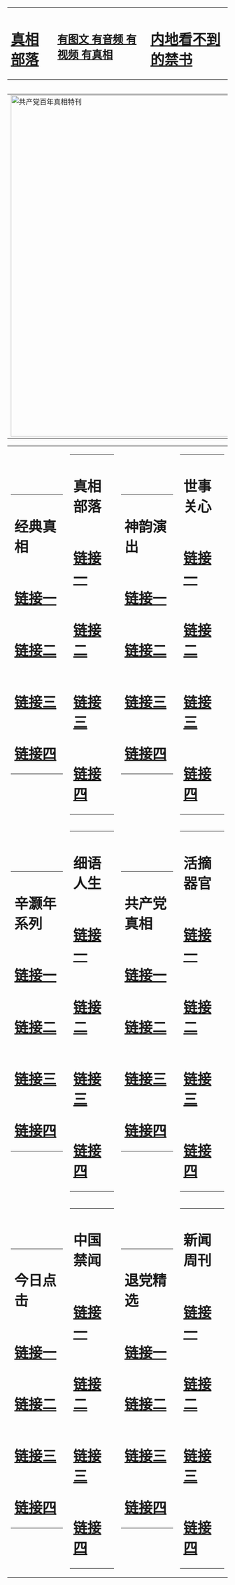 <table><tr><td><H1><a href="http://t.cn/RXEYF2x">真相部落</a></H1></td><td><H2><a href="http://t.cn/RXHgruw">有图文 有音频 有视频 有真相</a></H2><td><H1><a href="http://t.cn/RazEZen"> 内地看不到的禁书</a></H1></td></table><table><table><tr><td><a href="http://t.cn/RXHgOeE"><img src="http://1692.p57.whiskydice.com/zx/bngcd/gcdbnzx.jpg" width="780"  border="0" alt="共产党百年真相特刊"></a></td></tr></table><table><tr><td><table><tr><td ><h1>经典真相</h1></td></tr><tr><td><h1>  <a href="http://t.cn/RXHgpMf" target=_blank>链接一</a>  </h1></td></tr><tr><td><h1>  <a href="http://t.cn/RXHgra2" target=_blank>链接二</a>  </h1></td></tr><tr><td><h1>  <a href="http://po.st/BAwQo3" target=_blank>链接三</a>  </h1></td></tr><tr><td><h1>  <a href="http://po.st/PxzKst" target=_blank>链接四</a>  </h1></td></tr></table></td><td><table><tr><td ><h1>真相部落</h1></td></tr><tr><td><h1>  <a href="http://t.cn/RXEY3Ga" target=_blank>链接一</a>  </h1></td></tr><tr><td><h1>  <a href="http://t.cn/RXHgjCc" target=_blank>链接二</a>  </h1></td></tr><tr><td><h1>  <a href="http://po.st/et6mnf" target=_blank>链接三</a>  </h1></td></tr><tr><td><h1>  <a href="http://po.st/EOgWWc" target=_blank>链接四</a>  </h1></td></tr></table></td><td><table><tr><td ><h1>神韵演出</h1></td></tr><tr><td><h1>  <a href="http://t.cn/RXEYlrz" target=_blank>链接一</a>  </h1></td></tr><tr><td><h1>  <a href="http://t.cn/RazEPrA" target=_blank>链接二</a>  </h1></td></tr><tr><td><h1>  <a href="http://po.st/XcuR5Y" target=_blank>链接三</a>  </h1></td></tr><tr><td><h1>  <a href="http://po.st/ntydYg" target=_blank>链接四</a>  </h1></td></tr></table></td><td><table><tr><td ><h1>世事关心</h1></td></tr><tr><td><h1>  <a href="http://t.cn/RazRF6K" target=_blank>链接一</a>  </h1></td></tr><tr><td><h1>  <a href="http://t.cn/RXHgYq7" target=_blank>链接二</a>  </h1></td></tr><tr><td><h1>  <a href="http://po.st/MpWLQV" target=_blank>链接三</a>  </h1></td></tr><tr><td><h1>  <a href="http://po.st/ZLaHV2" target=_blank>链接四</a>  </h1></td></tr></table></td></tr><tr><td><table><tr><td ><h1>辛灏年系列</h1></td></tr><tr><td><h1>  <a href="http://t.cn/RXHgR24" target=_blank>链接一</a>  </h1></td></tr><tr><td><h1>  <a href="http://t.cn/RazRFT8" target=_blank>链接二</a>  </h1></td></tr><tr><td><h1>  <a href="http://po.st/LMf7YR" target=_blank>链接三</a>  </h1></td></tr><tr><td><h1>  <a href="http://po.st/MyeTUq" target=_blank>链接四</a>  </h1></td></tr></table></td><td><table><tr><td ><h1>细语人生</h1></td></tr><tr><td><h1>  <a href="http://t.cn/RXHggMI" target=_blank>链接一</a>  </h1></td></tr><tr><td><h1>  <a href="http://t.cn/RazEwbp" target=_blank>链接二</a>  </h1></td></tr><tr><td><h1>  <a href="http://po.st/SM2Hky" target=_blank>链接三</a>  </h1></td></tr><tr><td><h1>  <a href="http://t.cn/RXHgOt6" target=_blank>链接四</a>  </h1></td></tr></table></td><td><table><tr><td ><h1>共产党真相</h1></td></tr><tr><td><h1>  <a href="http://t.cn/RXHgOeE" target=_blank>链接一</a>  </h1></td></tr><tr><td><h1>  <a href="http://t.cn/RXHgTyX" target=_blank>链接二</a>  </h1></td></tr><tr><td><h1>  <a href="http://po.st/ztDa6n" target=_blank>链接三</a>  </h1></td></tr><tr><td><h1>  <a href="http://t.cn/RXHgRnH" target=_blank>链接四</a>  </h1></td></tr></table></td><td><table><tr><td ><h1>活摘器官</h1></td></tr><tr><td><h1>  <a href="http://t.cn/RXETfU2" target=_blank>链接一</a>  </h1></td></tr><tr><td><h1>  <a href="http://t.cn/RXHgW7U" target=_blank>链接二</a>  </h1></td></tr><tr><td><h1>  <a href="http://po.st/YFsFqQ" target=_blank>链接三</a>  </h1></td></tr><tr><td><h1>  <a href="http://po.st/R14bJ1" target=_blank>链接四</a>  </h1></td></tr></table></td></tr><tr><td><table><tr><td ><h1>今日点击</h1></td></tr><tr><td><h1>  <a href="http://t.cn/RazEAv8" target=_blank>链接一</a>  </h1></td></tr><tr><td><h1>  <a href="http://t.cn/RXEYQwk" target=_blank>链接二</a>  </h1></td></tr><tr><td><h1>  <a href="http://po.st/BU2Kf1" target=_blank>链接三</a>  </h1></td></tr><tr><td><h1>  <a href="http://po.st/kXcstN" target=_blank>链接四</a>  </h1></td></tr></table></td><td><table><tr><td ><h1>中国禁闻</h1></td></tr><tr><td><h1>  <a href="http://t.cn/RazQIWu" target=_blank>链接一</a>  </h1></td></tr><tr><td><h1>  <a href="http://t.cn/RXEYQu9" target=_blank>链接二</a>  </h1></td></tr><tr><td><h1>  <a href="http://po.st/f5IHnY" target=_blank>链接三</a>  </h1></td></tr><tr><td><h1>  <a href="http://po.st/WYJpwF" target=_blank>链接四</a>  </h1></td></tr></table></td><td><table><tr><td ><h1>退党精选</h1></td></tr><tr><td><h1>  <a href="http://t.cn/RazEA02" target=_blank>链接一</a>  </h1></td></tr><tr><td><h1>  <a href="http://t.cn/RazEA02" target=_blank>链接二</a>  </h1></td></tr><tr><td><h1>  <a href="http://po.st/0xxUdR" target=_blank>链接三</a>  </h1></td></tr><tr><td><h1>  <a href="http://po.st/aYEsvw" target=_blank>链接四</a>  </h1></td></tr></table></td><td><table><tr><td ><h1>新闻周刊</h1></td></tr><tr><td><h1>  <a href="http://t.cn/RXHglaz" target=_blank>链接一</a>  </h1></td></tr><tr><td><h1>  <a href="http://t.cn/RXHgnOj" target=_blank>链接二</a>  </h1></td></tr><tr><td><h1>  <a href="http://po.st/Q16yg4" target=_blank>链接三</a>  </h1></td></tr><tr><td><h1>  <a href="http://po.st/bGVfeB" target=_blank>链接四</a>  </h1></td></tr></table></td></tr></table>
